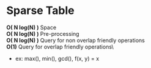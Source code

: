 # Sparse Table

**O( N log(N) )** Space\
**O( N log(N) )** Pre-processing\
**O( N log(N) )** Query for non overlap friendly operations\
**O(1)** Query for overlap friendly operations\
- ex: max(), min(), gcd(), f(x, y) = x
